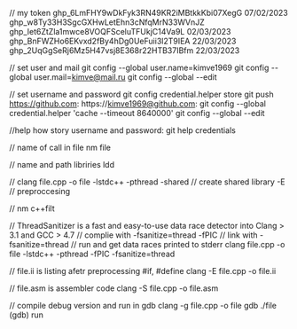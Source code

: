 // my token
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	07/02/2023
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
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	02/03/2023
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	22/03/2023
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	22/03/2023


// set user and mail
git config --global user.name=kimve1969
git config --global user.mail=kimve@mail.ru
git config --global --edit


// set username and password
git config credential.helper store
git push
https://github.com: <username>
https://kimve1969@github.com: <password>
git config --global credential.helper 'cache --timeout 8640000'
git config --global --edit


//help how story username and password:
git help credentials

// name of call in file
nm file

// name and path libriries
ldd <file>

//
clang file.cpp -o file -lstdc++ -pthread
-shared // create shared library
-E // preproccesing

// 
nm <file>
c++filt <simbol from file>

// ThreadSanitizer is a fast and easy-to-use data race detector into Clang > 3.1 and GCC > 4.7
// complie with -fsanitize=thread -fPIC
// link with -fsanitize=thread
// run and get data races printed to stderr
clang file.cpp -o file -lstdc++ -pthread -fPIC -fsanitize=thread

// file.ii is listing afetr preprocessing #if, #define 
clang -E file.cpp -o file.ii

// file.asm is assembler code
clang -S file.cpp -o file.asm

// compile debug version and run in gdb
clang -g file.cpp -o file
gdb ./file
(gdb) run